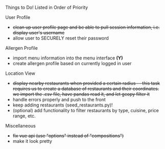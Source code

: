 Things to Do! Listed in Order of Priority

User Profile
  - ~~clean up user profile page and be able to pull session information, i.e. display user's username~~ 
  - allow user to SECURELY reset their password

Allergen Profile
  - import menu information into the menu interface **(Y)**
  - create allergen profile based on currently logged in user

Location View
  - ~~display nearby restaurants when provided a certain radius -- this task requires us to create a database of restaurants and their coordinates. we import the .csv file, have pandas read it, and let geopy filter it~~
  - handle errors properly and push to the front
  - keep adding restaurants (seed_restaurants.py)!
  - (optional) add functionality to filter restaurants by type, cuisine, price range, etc.

Miscellaneous
  - ~~fix vue api (use "options" instead of "compositions")~~
  - make it look pretty